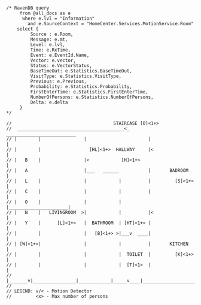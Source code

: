 ﻿
    /* RavenDB query
         from @all_docs as e
          where e.lvl = "Information"
            and e.SourceContext = "HomeCenter.Services.MotionService.Room"
        select {
             Source : e.Room,
             Message: e.mt,
             Level: e.lvl,
             Time: e.RxTime,
             Event: e.EventId.Name,
             Vector: e.vector,
             Status: e.VectorStatus,
             BaseTimeOut: e.Statistics.BaseTimeOut,
             VisitType: e.Statistics.VisitType,
             Previous: e.Previous,
             Probability: e.Statistics.Probability,
             FirstEnterTime: e.Statistics.FirstEnterTime,
             NumberOfPersons: e.Statistics.NumberOfPersons,
             Delta: e.delta
         }
    */

    //                                      STAIRCASE [O]<1+>
    //  ________________________________________<_    __________________________
    // |        |                |                       |                      |
    // |        |                  [HL]<1+>  HALLWAY     |<                     |
    // |   B    |                |<            [H]<1+>                          |
    // |   A                     |___   ______           |       BADROOM        |
    // |   L    |                |            |          |         [S]<1+>      |
    // |   C    |                |            |          |                      |
    // |   O    |                |            |          |______________________|
    // |   N    |   LIVINGROOM  >|            |          |<                     |
    // |   Y    |      [L]<1+>   |  BATHROOM  | [HT]<1+> |                      |
    // |        |                |   [B]<1+> >|___v  ____|                      |
    // | [W]<1+>|                |            |          |       KITCHEN        |
    // |        |                |            |  TOILET  |         [K]<1+>      |
    // |        |                |            |  [T]<1>  |                      |
    // |_______v|________________|____________|_____v____|______________________|
    //
    // LEGEND: v/< - Motion Detector
    //         <x> - Max number of persons

